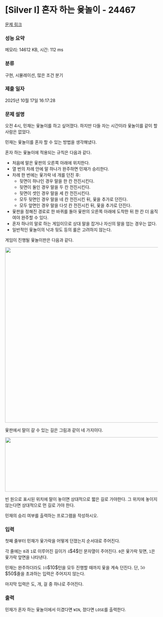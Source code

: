 # [Silver I] 혼자 하는 윷놀이 - 24467 

[문제 링크](https://www.acmicpc.net/problem/24467) 

### 성능 요약

메모리: 14612 KB, 시간: 112 ms

### 분류

구현, 시뮬레이션, 많은 조건 분기

### 제출 일자

2025년 10월 17일 16:17:28

### 문제 설명

<p>오전 4시, 민재는 윷놀이를 하고 싶어졌다. 하지만 다들 자는 시간이라 윷놀이를 같이 할 사람은 없었다.</p>

<p>민재는 윷놀이를 혼자 할 수 있는 방법을 생각해냈다.</p>

<p>혼자 하는 윷놀이에 적용되는 규칙은 다음과 같다.</p>

<ul>
	<li>처음에 말은 윷판의 오른쪽 아래에 위치한다.</li>
	<li>열 번의 차례 안에 말 하나가 완주하면 민재가 승리한다.</li>
	<li>차례 한 번에는 윷가락 네 개를 던진 후:
	<ul>
		<li>뒷면이 하나인 경우 말을 한 칸 전진시킨다.</li>
		<li>뒷면이 둘인 경우 말을 두 칸 전진시킨다.</li>
		<li>뒷면이 셋인 경우 말을 세 칸 전진시킨다.</li>
		<li>모두 뒷면인 경우 말을 네 칸 전진시킨 뒤, 윷을 추가로 던진다.</li>
		<li>모두 앞면인 경우 말을 다섯 칸 전진시킨 뒤, 윷을 추가로 던진다.</li>
	</ul>
	</li>
	<li>윷판을 정해진 경로로 한 바퀴를 돌아 윷판의 오른쪽 아래에 도착한 뒤 한 칸 더 움직여야  완주할 수 있다.</li>
	<li>혼자 하나의 말로 하는 게임이므로 상대 말을 잡거나 자신의 말을 업는 경우는 없다.</li>
	<li>일반적인 윷놀이의 낙과 뒷도 등의 룰은 고려하지 않는다.</li>
</ul>

<p>게임이 진행될 윷놀이판은 다음과 같다.</p>

<p style="text-align: center;"><img alt="" src="https://upload.acmicpc.net/83d426ed-6abf-45eb-a483-26f06c810f9c/-/preview/" style="width: 576px; height: 577px;"></p>

<p>윷판에서 말이 갈 수 있는 길은 그림과 같이 네 가지이다.</p>

<p style="text-align: center;"><img alt="" src="https://upload.acmicpc.net/cf46bde6-7d01-4cba-b3bf-700f2b4b017e/-/preview/" style="width: 720px; height: 179px;"></p>

<p>빈 원으로 표시된 위치에 말이 놓이면 상대적으로 짧은 길로 가야한다. 그 위치에 놓이지 않는다면 상대적으로 먼 길로 가야 한다.</p>

<p>민재의 승리 여부를 출력하는 프로그램을 작성하시오.</p>

### 입력 

 <p>첫째 줄부터 민재가 윷가락을 어떻게 던졌는지 순서대로 주어진다.</p>

<p>각 줄에는 <code>0</code>과 <code>1</code>로 이루어진 길이가 <mjx-container class="MathJax" jax="CHTML" style="font-size: 109%; position: relative;"><mjx-math class="MJX-TEX" aria-hidden="true"><mjx-mn class="mjx-n"><mjx-c class="mjx-c34"></mjx-c></mjx-mn></mjx-math><mjx-assistive-mml unselectable="on" display="inline"><math xmlns="http://www.w3.org/1998/Math/MathML"><mn>4</mn></math></mjx-assistive-mml><span aria-hidden="true" class="no-mathjax mjx-copytext">$4$</span></mjx-container>인 문자열이 주어진다. <code>0</code>은 윷가락 뒷면, <code>1</code>은 윷가락 앞면을 나타낸다.</p>

<p>민재는 완주하더라도 <mjx-container class="MathJax" jax="CHTML" style="font-size: 109%; position: relative;"><mjx-math class="MJX-TEX" aria-hidden="true"><mjx-mn class="mjx-n"><mjx-c class="mjx-c31"></mjx-c><mjx-c class="mjx-c30"></mjx-c></mjx-mn></mjx-math><mjx-assistive-mml unselectable="on" display="inline"><math xmlns="http://www.w3.org/1998/Math/MathML"><mn>10</mn></math></mjx-assistive-mml><span aria-hidden="true" class="no-mathjax mjx-copytext">$10$</span></mjx-container>턴을 모두 진행할 때까지 윷을 계속 던진다. 단, <mjx-container class="MathJax" jax="CHTML" style="font-size: 109%; position: relative;"><mjx-math class="MJX-TEX" aria-hidden="true"><mjx-mn class="mjx-n"><mjx-c class="mjx-c35"></mjx-c><mjx-c class="mjx-c30"></mjx-c></mjx-mn></mjx-math><mjx-assistive-mml unselectable="on" display="inline"><math xmlns="http://www.w3.org/1998/Math/MathML"><mn>50</mn></math></mjx-assistive-mml><span aria-hidden="true" class="no-mathjax mjx-copytext">$50$</span></mjx-container>줄을 초과하는 입력은 주어지지 않는다.</p>

<p>마지막 입력은 도, 개, 걸 중 하나로 주어진다.</p>

### 출력 

 <p>민재가 혼자 하는 윷놀이에서 이겼다면 <code>WIN</code>, 졌다면 <code>LOSE</code>를 출력한다.</p>

